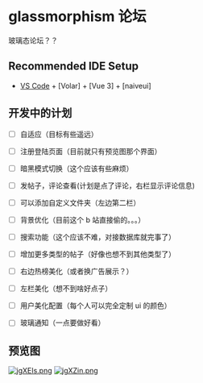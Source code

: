 # glassmorphism 论坛

玻璃态论坛？？

## Recommended IDE Setup

- [VS Code](https://code.visualstudio.com/) + [Volar] + [Vue 3] + [naiveui]

## 开发中的计划

- [ ] 自适应（目标有些遥远）

- [ ] 注册登陆页面（目前就只有预览图那个界面）

- [ ] 暗黑模式切换（这个应该有些麻烦）

- [ ] 发帖子，评论查看(计划是点了评论，右栏显示评论信息)

- [ ] 可以添加自定义文件夹（左边第二栏）

- [ ] 背景优化（目前这个 b 站直接偷的。。。）

- [ ] 搜索功能（这个应该不难，对接数据库就完事了）

- [ ] 增加更多类型的帖子（好像也想不到其他类型了）

- [ ] 右边热榜美化（或者换广告展示？）

- [ ] 左栏美化（想不到啥好点子）

- [ ] 用户美化配置（每个人可以完全定制 ui 的颜色）

- [ ] 玻璃通知（一点要做好看）

## 预览图

[![jgXEIs.png](https://s1.ax1x.com/2022/07/12/jgXEIs.png)](https://imgtu.com/i/jgXEIs)
[![jgXZin.png](https://s1.ax1x.com/2022/07/12/jgXZin.png)](https://imgtu.com/i/jgXZin)
